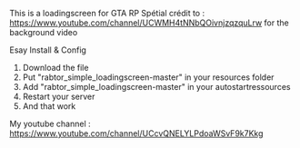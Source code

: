 This is a loadingscreen for GTA RP
Spétial crédit to : https://www.youtube.com/channel/UCWMH4tNNbQOivnjzqzquLrw for the background video

Esay Install & Config 

1. Download the file
2. Put "rabtor_simple_loadingscreen-master" in your resources folder
3. Add "rabtor_simple_loadingscreen-master" in your autostartressources
4. Restart your server
5. And that work 

My youtube channel : https://www.youtube.com/channel/UCcvQNELYLPdoaWSvF9k7Kkg
